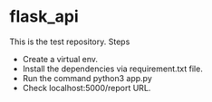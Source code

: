 # flask_api
This is the test repository.
Steps
- Create a virtual env.
- Install the dependencies via requirement.txt file.
- Run the command python3 app.py
- Check localhost:5000/report URL.
